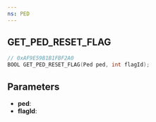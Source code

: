 ```yaml
---
ns: PED
---
```

## GET_PED_RESET_FLAG

```c
// 0xAF9E59B1B1FBF2A0
BOOL GET_PED_RESET_FLAG(Ped ped, int flagId);
```

## Parameters
* **ped**:
* **flagId**:
